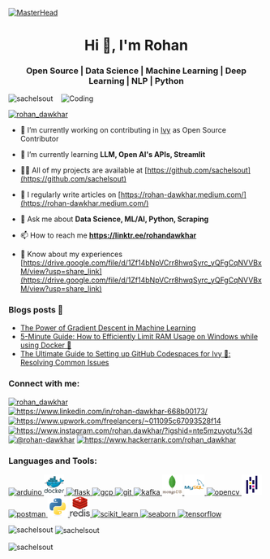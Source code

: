 [![MasterHead](https://www.mit.edu/files/images/202211/MIT-Neural-Networks-SL.gif)](https://linktr.ee/rohandawkhar)
<h1 align="center">Hi 👋, I'm Rohan</h1>
<h3 align="center">Open Source | Data Science | Machine Learning | Deep Learning | NLP | Python</h3>
<img align="right" alt="Coding" width="400" src="https://media2.giphy.com/media/v1.Y2lkPTc5MGI3NjExMjBiMWZjMDIwNzhkODA3NWJkNzZiNTYwOTM1NTEzZTIzNDRlNjAyOCZlcD12MV9pbnRlcm5hbF9naWZzX2dpZklkJmN0PWc/qgQUggAC3Pfv687qPC/giphy.gif">
<p align="left"> <img src="https://komarev.com/ghpvc/?username=sachelsout&label=Profile%20views&color=0e75b6&style=flat" alt="sachelsout" /> </p>

<p align="left"> <a href="https://twitter.com/rohan_dawkhar" target="blank"><img src="https://img.shields.io/twitter/follow/rohan_dawkhar?logo=twitter&style=for-the-badge" alt="rohan_dawkhar" /></a> </p>

- 🔭 I’m currently working on contributing in [Ivy](https://github.com/unifyai/ivy) as Open Source Contributor

- 🌱 I’m currently learning **LLM, Open AI's APIs, Streamlit**

- 👨‍💻 All of my projects are available at [https://github.com/sachelsout](https://github.com/sachelsout)

- 📝 I regularly write articles on [https://rohan-dawkhar.medium.com/](https://rohan-dawkhar.medium.com/)

- 💬 Ask me about **Data Science, ML/AI, Python, Scraping**

- 📫 How to reach me **https://linktr.ee/rohandawkhar**

- 📄 Know about my experiences [https://drive.google.com/file/d/1Zf14bNpVCrr8hwqSyrc_yQFgCqNVVBxM/view?usp=share_link](https://drive.google.com/file/d/1Zf14bNpVCrr8hwqSyrc_yQFgCqNVVBxM/view?usp=share_link)

### Blogs posts 📝
<!-- BLOG-POST-LIST:START -->
<ul><li><a href="https://rohan-dawkhar.medium.com/the-power-of-gradient-descent-in-machine-learning-169f59ca391e" target="blank">The Power of Gradient Descent in Machine Learning</a></li>
<li><a href="https://rohan-dawkhar.medium.com/5-minute-guide-how-to-efficiently-limit-ram-usage-on-windows-while-using-docker-9b5fc48bf42d" target="blank">5-Minute Guide: How to Efficiently Limit RAM Usage on Windows while using Docker 🐬</a></li>
<li><a href="https://medium.com/@rohan-dawkhar/the-ultimate-guide-to-setting-up-github-codespaces-for-ivy-resolving-common-issues-aeb60d82cdaf" target="blank">The Ultimate Guide to Setting up GitHub Codespaces for Ivy 🍥: Resolving Common Issues</a></li></ul>
<!-- BLOG-POST-LIST:END -->

<h3 align="left">Connect with me:</h3>
<p align="left">
<a href="https://twitter.com/rohan_dawkhar" target="blank"><img align="center" src="https://raw.githubusercontent.com/rahuldkjain/github-profile-readme-generator/master/src/images/icons/Social/twitter.svg" alt="rohan_dawkhar" height="30" width="40" /></a>
<a href="https://linkedin.com/in/https://www.linkedin.com/in/rohan-dawkhar-668b00173/" target="blank"><img align="center" src="https://raw.githubusercontent.com/rahuldkjain/github-profile-readme-generator/master/src/images/icons/Social/linked-in-alt.svg" alt="https://www.linkedin.com/in/rohan-dawkhar-668b00173/" height="30" width="40" /></a>
<a href="https://www.upwork.com/freelancers/~011095c67093528f14" target="blank"><img align="center" src="https://upload.wikimedia.org/wikipedia/commons/d/d2/Upwork-logo.svg" alt="https://www.upwork.com/freelancers/~011095c67093528f14" height="30" width="40" /></a>
<a href="https://instagram.com/https://www.instagram.com/rohan.dawkhar/?igshid=nte5mzuyotu%3d" target="blank"><img align="center" src="https://raw.githubusercontent.com/rahuldkjain/github-profile-readme-generator/master/src/images/icons/Social/instagram.svg" alt="https://www.instagram.com/rohan.dawkhar/?igshid=nte5mzuyotu%3d" height="30" width="40" /></a>
<a href="https://medium.com/@rohan-dawkhar" target="blank"><img align="center" src="https://raw.githubusercontent.com/rahuldkjain/github-profile-readme-generator/master/src/images/icons/Social/medium.svg" alt="@rohan-dawkhar" height="30" width="40" /></a>
<a href="https://www.hackerrank.com/https://www.hackerrank.com/rohan_dawkhar" target="blank"><img align="center" src="https://raw.githubusercontent.com/rahuldkjain/github-profile-readme-generator/master/src/images/icons/Social/hackerrank.svg" alt="https://www.hackerrank.com/rohan_dawkhar" height="30" width="40" /></a>
</p>

<h3 align="left">Languages and Tools:</h3>
<p align="left"> <a href="https://www.arduino.cc/" target="_blank" rel="noreferrer"> <img src="https://cdn.worldvectorlogo.com/logos/arduino-1.svg" alt="arduino" width="40" height="40"/> </a> <a href="https://www.docker.com/" target="_blank" rel="noreferrer"> <img src="https://raw.githubusercontent.com/devicons/devicon/master/icons/docker/docker-original-wordmark.svg" alt="docker" width="40" height="40"/> </a> <a href="https://flask.palletsprojects.com/" target="_blank" rel="noreferrer"> <img src="https://www.vectorlogo.zone/logos/pocoo_flask/pocoo_flask-icon.svg" alt="flask" width="40" height="40"/> </a> <a href="https://cloud.google.com" target="_blank" rel="noreferrer"> <img src="https://www.vectorlogo.zone/logos/google_cloud/google_cloud-icon.svg" alt="gcp" width="40" height="40"/> </a> <a href="https://git-scm.com/" target="_blank" rel="noreferrer"> <img src="https://www.vectorlogo.zone/logos/git-scm/git-scm-icon.svg" alt="git" width="40" height="40"/> </a> <a href="https://kafka.apache.org/" target="_blank" rel="noreferrer"> <img src="https://www.vectorlogo.zone/logos/apache_kafka/apache_kafka-icon.svg" alt="kafka" width="40" height="40"/> </a> <a href="https://www.mongodb.com/" target="_blank" rel="noreferrer"> <img src="https://raw.githubusercontent.com/devicons/devicon/master/icons/mongodb/mongodb-original-wordmark.svg" alt="mongodb" width="40" height="40"/> </a> <a href="https://www.mysql.com/" target="_blank" rel="noreferrer"> <img src="https://raw.githubusercontent.com/devicons/devicon/master/icons/mysql/mysql-original-wordmark.svg" alt="mysql" width="40" height="40"/> </a> <a href="https://opencv.org/" target="_blank" rel="noreferrer"> <img src="https://www.vectorlogo.zone/logos/opencv/opencv-icon.svg" alt="opencv" width="40" height="40"/> </a> <a href="https://pandas.pydata.org/" target="_blank" rel="noreferrer"> <img src="https://raw.githubusercontent.com/devicons/devicon/2ae2a900d2f041da66e950e4d48052658d850630/icons/pandas/pandas-original.svg" alt="pandas" width="40" height="40"/> </a> <a href="https://postman.com" target="_blank" rel="noreferrer"> <img src="https://www.vectorlogo.zone/logos/getpostman/getpostman-icon.svg" alt="postman" width="40" height="40"/> </a> <a href="https://www.python.org" target="_blank" rel="noreferrer"> <img src="https://raw.githubusercontent.com/devicons/devicon/master/icons/python/python-original.svg" alt="python" width="40" height="40"/> </a> <a href="https://redis.io" target="_blank" rel="noreferrer"> <img src="https://raw.githubusercontent.com/devicons/devicon/master/icons/redis/redis-original-wordmark.svg" alt="redis" width="40" height="40"/> </a> <a href="https://scikit-learn.org/" target="_blank" rel="noreferrer"> <img src="https://upload.wikimedia.org/wikipedia/commons/0/05/Scikit_learn_logo_small.svg" alt="scikit_learn" width="40" height="40"/> </a> <a href="https://seaborn.pydata.org/" target="_blank" rel="noreferrer"> <img src="https://seaborn.pydata.org/_images/logo-mark-lightbg.svg" alt="seaborn" width="40" height="40"/> </a> <a href="https://www.tensorflow.org" target="_blank" rel="noreferrer"> <img src="https://www.vectorlogo.zone/logos/tensorflow/tensorflow-icon.svg" alt="tensorflow" width="40" height="40"/> </a> </p>

<p><img align="left" src="https://github-readme-stats.vercel.app/api/top-langs?username=sachelsout&show_icons=true&locale=en&layout=compact&theme=tokyonight" alt="sachelsout" /></p>

<p>&nbsp;<img align="center" src="https://github-readme-stats.vercel.app/api?username=sachelsout&show_icons=true&locale=en&theme=tokyonight" alt="sachelsout" /></p>

<p><img align="center" src="https://github-readme-streak-stats.herokuapp.com/?user=sachelsout&theme=tokyonight" alt="sachelsout" /></p>
